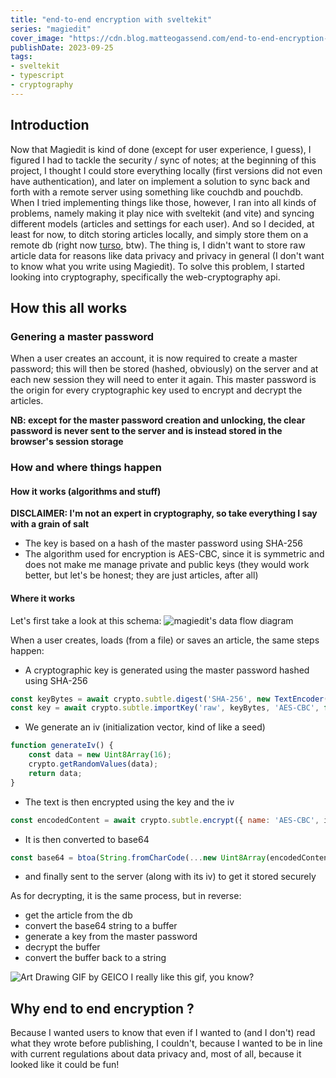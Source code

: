 ```yaml
---
title: "end-to-end encryption with sveltekit"
series: "magiedit"
cover_image: "https://cdn.blog.matteogassend.com/end-to-end-encryption-cover.webp"
publishDate: 2023-09-25
tags:
- sveltekit
- typescript
- cryptography
---
```


## Introduction

Now that Magiedit is kind of done (except for user experience, I guess), I figured I had to tackle the security / sync of notes; at the beginning of this project, I thought I could store everything locally (first versions did not even have authentication), and later on implement a solution to sync back and forth with a remote server using something like couchdb and pouchdb. When I tried implementing things like those, however, I ran into all kinds of problems, namely making it play nice with sveltekit (and vite) and syncing different models (articles and settings for each user). And so I decided, at least for now, to ditch storing articles locally, and simply store them on a remote db (right now [turso](turso.tech), btw). The thing is, I didn't want to store raw article data for reasons like data privacy and privacy in general (I don't want to know what you write using Magiedit). To solve this problem, I started looking into cryptography, specifically the web-cryptography api.

## How this all works

### Genering a master password

When a user creates an account, it is now required to create a master password; this will then be stored (hashed, obviously) on the server and at each new session they will need to enter it again. This master password is the origin for every cryptographic key used to encrypt and decrypt the articles.

**NB: except for the master password creation and unlocking, the clear password is never sent to the server and is instead stored in the browser's session storage**

### How and where things happen

#### How it works (algorithms and stuff)

**DISCLAIMER: I'm not an expert in cryptography, so take everything I say with a grain of salt**

- The key is based on a hash of the master password using SHA-256
- The algorithm used for encryption is AES-CBC, since it is symmetric and does not make me manage private and public keys (they would work better, but let's be honest; they are just articles, after all)

#### Where it works 

Let's first take a look at this schema:
![magiedit's data flow diagram](https://cdn.blog.matteogassend.com/magiedit-encryption-flow.png)

When a user creates, loads (from a file) or saves an article, the same steps happen:

- A cryptographic key is generated using the master password hashed using SHA-256
```js
const keyBytes = await crypto.subtle.digest('SHA-256', new TextEncoder().encode(keyData));
const key = await crypto.subtle.importKey('raw', keyBytes, 'AES-CBC', false, ['encrypt']);
```
- We generate an iv (initialization vector, kind of like a seed)
```js
function generateIv() {
	const data = new Uint8Array(16);
	crypto.getRandomValues(data);
	return data;
}
```
- The text is then encrypted using the key and the iv
```js
const encodedContent = await crypto.subtle.encrypt({ name: 'AES-CBC', iv }, key, new TextEncoder().encode('write here'));
```
- It is then converted to base64
```js
const base64 = btoa(String.fromCharCode(...new Uint8Array(encodedContent)));
```
- and finally sent to the server (along with its iv) to get it stored securely

As for decrypting, it is the same process, but in reverse:
- get the article from the db
- convert the base64 string to a buffer
- generate a key from the master password
- decrypt the buffer
- convert the buffer back to a string

![Art Drawing GIF by GEICO](https://media4.giphy.com/media/MXM5QQ3jY7WmcmPwTI/giphy.gif?cid=bcfb6944sukc5vegbsl0xkey1dmb6kxar5fen0smog3hhr32&ep=v1_gifs_search&rid=giphy.gif&ct=g)
I really like this gif, you know?

## Why end to end encryption ?

Because I wanted users to know that even if I wanted to (and I don't) read what they wrote before publishing, I couldn't, because I wanted to be in line with current regulations about data privacy and, most of all, because it looked like it could be fun!
